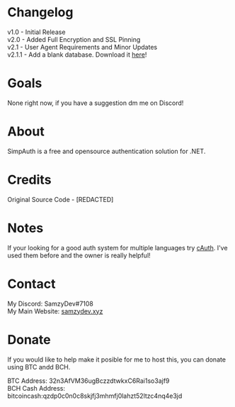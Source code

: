 # Changelog

v1.0 - Initial Release  
v2.0 - Added Full Encryption and SSL Pinning  
v2.1 - User Agent Requirements and Minor Updates  
v2.1.1 - Add a blank database. Download it [here](https://anonfiles.com/j37dg6Cep6/u402869651_simpauth_sql)!
# Goals

None right now, if you have a suggestion dm me on Discord!

# About 
 
SimpAuth is a free and opensource authentication solution for .NET.

# Credits

Original Source Code - [REDACTED]

# Notes

If your looking for a good auth system for multiple languages try [cAuth](https://cauth.me). I've used them before and the owner is really helpful!

# Contact

My Discord: SamzyDev#7108  
My Main Website: [samzydev.xyz](https://samzydev.xyz)

# Donate

If you would like to help make it posible for me to host this, you can donate using BTC andd BCH.    

BTC Address: 32n3AfVM36ugBczzdtwkxC6Rai1so3ajf9  
BCH Cash Address: bitcoincash:qzdp0c0n0c8skjfj3mhmfj0lahzt52ltzc4nq4e3jd  
